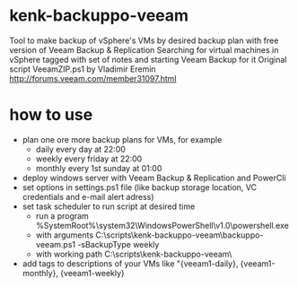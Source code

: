 # kenk-backuppo-veeam
Tool to make backup of vSphere's VMs by desired backup plan with free version of Veeam Backup & Replication
Searching for virtual machines in vSphere tagged with set of notes and starting Veeam Backup for it
Original script VeeamZIP.ps1 by Vladimir Eremin http://forums.veeam.com/member31097.html

# how to use
* plan one ore more backup plans for VMs, for example
    * daily every day at 22:00
    * weekly every friday at 22:00
    * monthly every 1st sunday at 01:00
* deploy windows server with Veeam Backup & Replication and PowerCli
* set options in settings.ps1 file (like backup storage location, VC credentials and e-mail alert adress)
* set task scheduler to run script at desired time
    * run a program %SystemRoot%\system32\WindowsPowerShell\v1.0\powershell.exe
    * with arguments C:\scripts\kenk-backuppo-veeam\backuppo-veeam.ps1 -sBackupType weekly
    * with working path C:\scripts\kenk-backuppo-veeam\
* add tags to descriptions of your VMs like "{veeam1-daily}, {veeam1-monthly}, {veeam1-weekly}

